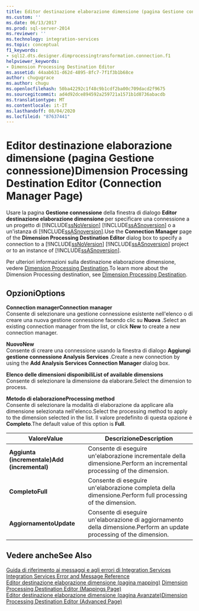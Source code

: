 ```yaml
---
title: Editor destinazione elaborazione dimensione (pagina Gestione connessione) | Microsoft Docs
ms.custom: ''
ms.date: 06/13/2017
ms.prod: sql-server-2014
ms.reviewer: ''
ms.technology: integration-services
ms.topic: conceptual
f1_keywords:
- sql12.dts.designer.dimprocessingtransformation.connection.f1
helpviewer_keywords:
- Dimension Processing Destination Editor
ms.assetid: 44aab631-d62d-4895-8fc7-7f1f3b1b68ce
author: chugugrace
ms.author: chugu
ms.openlocfilehash: 50ba42292c1f48c9b1cdf2ba00c709dacd2f9675
ms.sourcegitcommit: ad4d92dce894592a259721a1571b1d8736abacdb
ms.translationtype: MT
ms.contentlocale: it-IT
ms.lasthandoff: 08/04/2020
ms.locfileid: "87637441"
---
```

# <a name="dimension-processing-destination-editor-connection-manager-page"></a><span data-ttu-id="99d29-102">Editor destinazione elaborazione dimensione (pagina Gestione connessione)</span><span class="sxs-lookup"><span data-stu-id="99d29-102">Dimension Processing Destination Editor (Connection Manager Page)</span></span>
  <span data-ttu-id="99d29-103">Usare la pagina **Gestione connessione** della finestra di dialogo **Editor destinazione elaborazione dimensione** per specificare una connessione a un progetto di [!INCLUDE[ssNoVersion](../includes/ssnoversion-md.md)] [!INCLUDE[ssASnoversion](../includes/ssasnoversion-md.md)] o a un'istanza di [!INCLUDE[ssASnoversion](../includes/ssasnoversion-md.md)].</span><span class="sxs-lookup"><span data-stu-id="99d29-103">Use the **Connection Manager** page of the **Dimension Processing Destination Editor** dialog box to specify a connection to a [!INCLUDE[ssNoVersion](../includes/ssnoversion-md.md)] [!INCLUDE[ssASnoversion](../includes/ssasnoversion-md.md)] project or to an instance of [!INCLUDE[ssASnoversion](../includes/ssasnoversion-md.md)].</span></span>  
  
 <span data-ttu-id="99d29-104">Per ulteriori informazioni sulla destinazione elaborazione dimensione, vedere [Dimension Processing Destination](data-flow/dimension-processing-destination.md).</span><span class="sxs-lookup"><span data-stu-id="99d29-104">To learn more about the Dimension Processing destination, see [Dimension Processing Destination](data-flow/dimension-processing-destination.md).</span></span>  
  
## <a name="options"></a><span data-ttu-id="99d29-105">Opzioni</span><span class="sxs-lookup"><span data-stu-id="99d29-105">Options</span></span>  
 <span data-ttu-id="99d29-106">**Connection manager**</span><span class="sxs-lookup"><span data-stu-id="99d29-106">**Connection manager**</span></span>  
 <span data-ttu-id="99d29-107">Consente di selezionare una gestione connessione esistente nell'elenco o di creare una nuova gestione connessione facendo clic su **Nuova** .</span><span class="sxs-lookup"><span data-stu-id="99d29-107">Select an existing connection manager from the list, or click **New** to create a new connection manager.</span></span>  
  
 <span data-ttu-id="99d29-108">**Nuovo**</span><span class="sxs-lookup"><span data-stu-id="99d29-108">**New**</span></span>  
 <span data-ttu-id="99d29-109">Consente di creare una connessione usando la finestra di dialogo **Aggiungi gestione connessione Analysis Services** .</span><span class="sxs-lookup"><span data-stu-id="99d29-109">Create a new connection by using the **Add Analysis Services Connection Manager** dialog box.</span></span>  
  
 <span data-ttu-id="99d29-110">**Elenco delle dimensioni disponibili**</span><span class="sxs-lookup"><span data-stu-id="99d29-110">**List of available dimensions**</span></span>  
 <span data-ttu-id="99d29-111">Consente di selezionare la dimensione da elaborare.</span><span class="sxs-lookup"><span data-stu-id="99d29-111">Select the dimension to process.</span></span>  
  
 <span data-ttu-id="99d29-112">**Metodo di elaborazione**</span><span class="sxs-lookup"><span data-stu-id="99d29-112">**Processing method**</span></span>  
 <span data-ttu-id="99d29-113">Consente di selezionare la modalità di elaborazione da applicare alla dimensione selezionata nell'elenco.</span><span class="sxs-lookup"><span data-stu-id="99d29-113">Select the processing method to apply to the dimension selected in the list.</span></span> <span data-ttu-id="99d29-114">Il valore predefinito di questa opzione è **Completo**.</span><span class="sxs-lookup"><span data-stu-id="99d29-114">The default value of this option is **Full**.</span></span>  
  
|<span data-ttu-id="99d29-115">Valore</span><span class="sxs-lookup"><span data-stu-id="99d29-115">Value</span></span>|<span data-ttu-id="99d29-116">Descrizione</span><span class="sxs-lookup"><span data-stu-id="99d29-116">Description</span></span>|  
|-----------|-----------------|  
|<span data-ttu-id="99d29-117">**Aggiunta (incrementale)**</span><span class="sxs-lookup"><span data-stu-id="99d29-117">**Add (incremental)**</span></span>|<span data-ttu-id="99d29-118">Consente di eseguire un'elaborazione incrementale della dimensione.</span><span class="sxs-lookup"><span data-stu-id="99d29-118">Perform an incremental processing of the dimension.</span></span>|  
|<span data-ttu-id="99d29-119">**Completo**</span><span class="sxs-lookup"><span data-stu-id="99d29-119">**Full**</span></span>|<span data-ttu-id="99d29-120">Consente di eseguire un'elaborazione completa della dimensione.</span><span class="sxs-lookup"><span data-stu-id="99d29-120">Perform full processing of the dimension.</span></span>|  
|<span data-ttu-id="99d29-121">**Aggiornamento**</span><span class="sxs-lookup"><span data-stu-id="99d29-121">**Update**</span></span>|<span data-ttu-id="99d29-122">Consente di eseguire un'elaborazione di aggiornamento della dimensione.</span><span class="sxs-lookup"><span data-stu-id="99d29-122">Perform an update processing of the dimension.</span></span>|  
  
## <a name="see-also"></a><span data-ttu-id="99d29-123">Vedere anche</span><span class="sxs-lookup"><span data-stu-id="99d29-123">See Also</span></span>  
 <span data-ttu-id="99d29-124">[Guida di riferimento ai messaggi e agli errori di Integration Services](../../2014/integration-services/integration-services-error-and-message-reference.md) </span><span class="sxs-lookup"><span data-stu-id="99d29-124">[Integration Services Error and Message Reference](../../2014/integration-services/integration-services-error-and-message-reference.md) </span></span>  
 <span data-ttu-id="99d29-125">[Editor destinazione elaborazione dimensione &#40;pagina mapping&#41;](../../2014/integration-services/dimension-processing-destination-editor-mappings-page.md) </span><span class="sxs-lookup"><span data-stu-id="99d29-125">[Dimension Processing Destination Editor &#40;Mappings Page&#41;](../../2014/integration-services/dimension-processing-destination-editor-mappings-page.md) </span></span>  
 [<span data-ttu-id="99d29-126">Editor destinazione elaborazione dimensione &#40;pagina Avanzate&#41;</span><span class="sxs-lookup"><span data-stu-id="99d29-126">Dimension Processing Destination Editor &#40;Advanced Page&#41;</span></span>](../../2014/integration-services/dimension-processing-destination-editor-advanced-page.md)  
  
  
